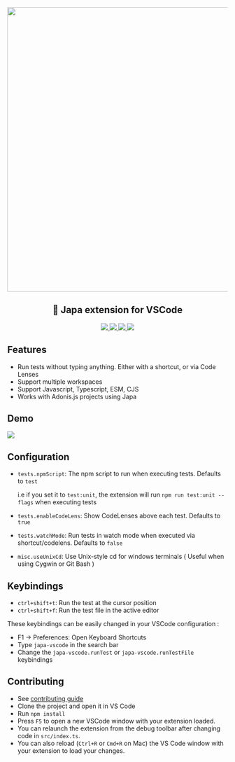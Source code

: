 <div align="center">
  <img width="650px" src="https://user-images.githubusercontent.com/8337858/187943614-8faa9500-d7e8-463c-b5f7-3ece742827fd.png" />
  <h2>🧪 Japa extension for VSCode</h2>

  <p align="center">
    <a href="https://github.com/Julien-R44/japa-vscode/actions/workflows/test.yml">
      <img src="https://img.shields.io/github/workflow/status/julien-r44/japa-vscode/test?label=%20&logo=github&style=flat-square&logoColor=white&color=5A45FF">
    </a>
    <a href="https://marketplace.visualstudio.com/items?itemName=jripouteau.japa-vscode">
      <img src="https://vsmarketplacebadge.apphb.com/version-short/jripouteau.japa-vscode.svg?label=%20&style=flat-square&color=5A45FF">
    </a>
    <a href="https://marketplace.visualstudio.com/items?itemName=jripouteau.japa-vscode">
      <img src="https://vsmarketplacebadge.apphb.com/installs-short/jripouteau.japa-vscode.svg?label=%20&style=flat-square&color=5A45FF">
    </a>
    <a href="https://marketplace.visualstudio.com/items?itemName=jripouteau.japa-vscode">
      <img src="https://vsmarketplacebadge.apphb.com/rating-short/jripouteau.japa-vscode.svg?label=%20&style=flat-square&color=5A45FF">
    </a>
    <br>
  </p>
</div>

## Features
* Run tests without typing anything. Either with a shortcut, or via Code Lenses
* Support multiple workspaces
* Support Javascript, Typescript, ESM, CJS
* Works with Adonis.js projects using Japa

## Demo
![](https://user-images.githubusercontent.com/8337858/187944316-c1b5f0c4-2ea2-46f1-9437-a7433db8a2eb.gif)

## Configuration
- `tests.npmScript`: The npm script to run when executing tests. Defaults to `test`

  i.e if you set it to `test:unit`, the extension will run `npm run test:unit --flags` when executing tests
- `tests.enableCodeLens`: Show CodeLenses above each test. Defaults to `true`
- `tests.watchMode`: Run tests in watch mode when executed via shortcut/codelens. Defaults to `false`
- `misc.useUnixCd`: Use Unix-style cd for windows terminals ( Useful when using Cygwin or Git Bash )

## Keybindings
- `ctrl+shift+t`: Run the test at the cursor position
- `ctrl+shift+f`: Run the test file in the active editor

These keybindings can be easily changed in your VSCode configuration : 

- F1 -> Preferences: Open Keyboard Shortcuts
- Type `japa-vscode` in the search bar
- Change the `japa-vscode.runTest` or `japa-vscode.runTestFile` keybindings

## Contributing
* See [contributing guide](./.github/CONTRIBUTING.md)
* Clone the project and open it in VS Code
* Run `npm install`
* Press `F5` to open a new VSCode window with your extension loaded.
* You can relaunch the extension from the debug toolbar after changing code in `src/index.ts`.
* You can also reload (`Ctrl+R` or `Cmd+R` on Mac) the VS Code window with your extension to load your changes.
